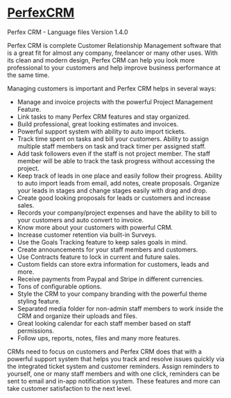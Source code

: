 # <a href="http://perfexcrm.com">PerfexCRM</a>
Perfex CRM - Language files
Version 1.4.0

Perfex CRM is complete Customer Relationship Management software that is a great fit for almost any company, freelancer or many other uses. With its clean and modern design, Perfex CRM can help you look more professional to your customers and help improve business performance at the same time.

Managing customers is important and Perfex CRM helps in several ways:

<ul>
<li>Manage and invoice projects with the powerful Project Management Feature.</li>
<li>Link tasks to many Perfex CRM features and stay organized.</li>
<li>Build professional, great looking estimates and invoices. </li>
<li>Powerful support system with ability to auto import tickets.</li>
<li>Track time spent on tasks and bill your customers. Ability to assign multiple staff members on task and track timer per assigned staff.</li>
<li>Add task followers even if the staff is not project member. The staff member will be able to track the task progress without accessing the project.</li>
<li>Keep track of leads in one place and easily follow their progress. Ability to auto import leads from email, add notes, create proposals. Organize your leads in stages and change stages easily with drag and drop.</li>
<li>Create good looking proposals for leads or customers and increase sales.</li>
<li>Records your company/project expenses and have the ability to bill to your customers and auto convert to invoice.</li>
<li>Know more about your customers with powerful CRM.</li>
<li>Increase customer retention via built-in Surveys.</li>
<li>Use the Goals Tracking feature to keep sales goals in mind.</li>
<li>Create announcements for your staff members and customers.</li>
<li>Use Contracts feature to lock in current and future sales.</li>
<li>Custom fields can store extra information for customers, leads and more. </li>
<li>Receive payments from Paypal and Stripe in different currencies.</li>
<li>Tons of configurable options.</li>
<li>Style the CRM to your company branding with the powerful theme styling feature.</li>
<li>Separated media folder for non-admin staff members to work inside the CRM and organize their uploads and files.</li>
<li>Great looking calendar for each staff member based on staff permissions.</li>
<li>Follow ups, reports, notes, files and many more features.</li>
</ul>

CRMs need to focus on customers and Perfex CRM does that with a powerful support system that helps you track and resolve issues quickly via the integrated ticket system and customer reminders. Assign reminders to yourself, one or many staff members and with one click, reminders can be sent to email and in-app notification system. These features and more can take customer satisfaction to the next level.
